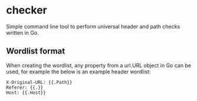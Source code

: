 # checker

Simple command line tool to perform universal header and path checks written in Go.

## Wordlist format

When creating the wordlist, any property from a url.URL object in Go can be used, for example the below is an example header wordlist:

```
X-Original-URL: {{.Path}}
Referer: {{.}}
Host: {{.Host}}
```
